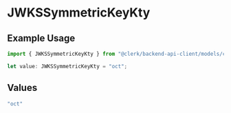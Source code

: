 # JWKSSymmetricKeyKty

## Example Usage

```typescript
import { JWKSSymmetricKeyKty } from "@clerk/backend-api-client/models/components";

let value: JWKSSymmetricKeyKty = "oct";
```

## Values

```typescript
"oct"
```